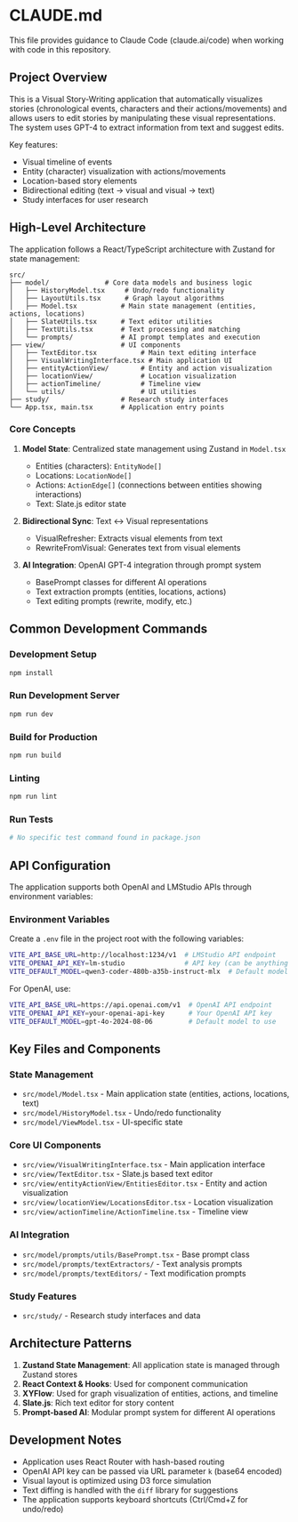 # CLAUDE.md

This file provides guidance to Claude Code (claude.ai/code) when working with code in this repository.

## Project Overview

This is a Visual Story-Writing application that automatically visualizes stories (chronological events, characters and their actions/movements) and allows users to edit stories by manipulating these visual representations. The system uses GPT-4 to extract information from text and suggest edits.

Key features:
- Visual timeline of events
- Entity (character) visualization with actions/movements
- Location-based story elements
- Bidirectional editing (text → visual and visual → text)
- Study interfaces for user research

## High-Level Architecture

The application follows a React/TypeScript architecture with Zustand for state management:

```
src/
├── model/              # Core data models and business logic
│   ├── HistoryModel.tsx     # Undo/redo functionality
│   ├── LayoutUtils.tsx      # Graph layout algorithms
│   ├── Model.tsx           # Main state management (entities, actions, locations)
│   ├── SlateUtils.tsx      # Text editor utilities
│   ├── TextUtils.tsx       # Text processing and matching
│   └── prompts/            # AI prompt templates and execution
├── view/                   # UI components
│   ├── TextEditor.tsx           # Main text editing interface
│   ├── VisualWritingInterface.tsx # Main application UI
│   ├── entityActionView/        # Entity and action visualization
│   ├── locationView/            # Location visualization
│   ├── actionTimeline/          # Timeline view
│   └── utils/                   # UI utilities
├── study/                  # Research study interfaces
└── App.tsx, main.tsx       # Application entry points
```

### Core Concepts

1. **Model State**: Centralized state management using Zustand in `Model.tsx`
   - Entities (characters): `EntityNode[]`
   - Locations: `LocationNode[]` 
   - Actions: `ActionEdge[]` (connections between entities showing interactions)
   - Text: Slate.js editor state

2. **Bidirectional Sync**: Text ↔ Visual representations
   - VisualRefresher: Extracts visual elements from text
   - RewriteFromVisual: Generates text from visual elements

3. **AI Integration**: OpenAI GPT-4 integration through prompt system
   - BasePrompt classes for different AI operations
   - Text extraction prompts (entities, locations, actions)
   - Text editing prompts (rewrite, modify, etc.)

## Common Development Commands

### Development Setup
```bash
npm install
```

### Run Development Server
```bash
npm run dev
```

### Build for Production
```bash
npm run build
```

### Linting
```bash
npm run lint
```

### Run Tests
```bash
# No specific test command found in package.json
```

## API Configuration

The application supports both OpenAI and LMStudio APIs through environment variables:

### Environment Variables
Create a `.env` file in the project root with the following variables:
```bash
VITE_API_BASE_URL=http://localhost:1234/v1  # LMStudio API endpoint
VITE_OPENAI_API_KEY=lm-studio               # API key (can be anything for LMStudio)
VITE_DEFAULT_MODEL=qwen3-coder-480b-a35b-instruct-mlx  # Default model to use
```

For OpenAI, use:
```bash
VITE_API_BASE_URL=https://api.openai.com/v1  # OpenAI API endpoint
VITE_OPENAI_API_KEY=your-openai-api-key      # Your OpenAI API key
VITE_DEFAULT_MODEL=gpt-4o-2024-08-06         # Default model to use
```

## Key Files and Components

### State Management
- `src/model/Model.tsx` - Main application state (entities, actions, locations, text)
- `src/model/HistoryModel.tsx` - Undo/redo functionality
- `src/model/ViewModel.tsx` - UI-specific state

### Core UI Components
- `src/view/VisualWritingInterface.tsx` - Main application interface
- `src/view/TextEditor.tsx` - Slate.js based text editor
- `src/view/entityActionView/EntitiesEditor.tsx` - Entity and action visualization
- `src/view/locationView/LocationsEditor.tsx` - Location visualization
- `src/view/actionTimeline/ActionTimeline.tsx` - Timeline view

### AI Integration
- `src/model/prompts/utils/BasePrompt.tsx` - Base prompt class
- `src/model/prompts/textExtractors/` - Text analysis prompts
- `src/model/prompts/textEditors/` - Text modification prompts

### Study Features
- `src/study/` - Research study interfaces and data

## Architecture Patterns

1. **Zustand State Management**: All application state is managed through Zustand stores
2. **React Context & Hooks**: Used for component communication
3. **XYFlow**: Used for graph visualization of entities, actions, and timeline
4. **Slate.js**: Rich text editor for story content
5. **Prompt-based AI**: Modular prompt system for different AI operations

## Development Notes

- Application uses React Router with hash-based routing
- OpenAI API key can be passed via URL parameter `k` (base64 encoded)
- Visual layout is optimized using D3 force simulation
- Text diffing is handled with the `diff` library for suggestions
- The application supports keyboard shortcuts (Ctrl/Cmd+Z for undo/redo)